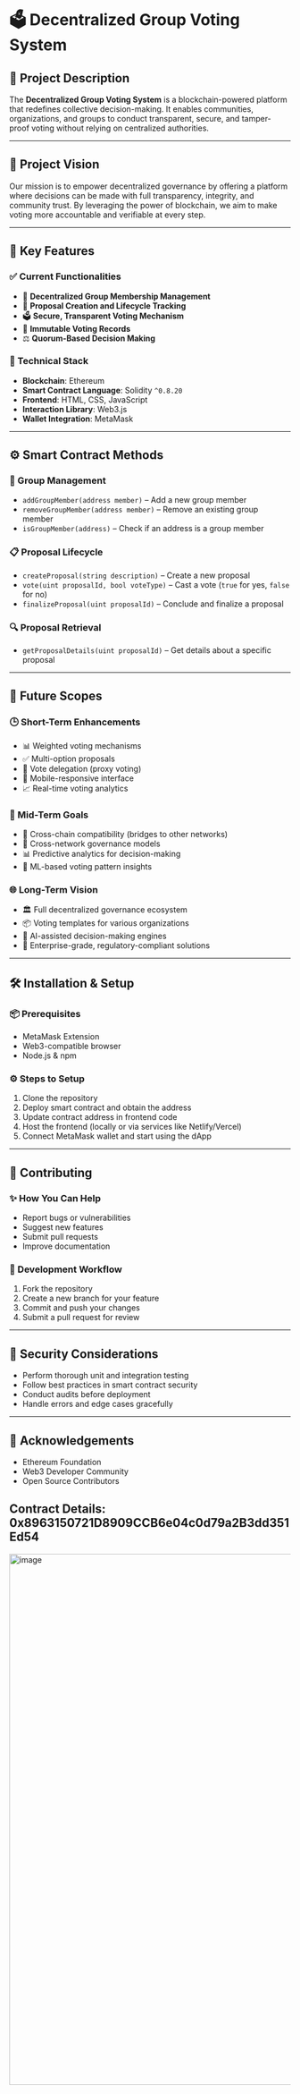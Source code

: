 # 🗳️ Decentralized Group Voting System

## 📘 Project Description

The **Decentralized Group Voting System** is a blockchain-powered platform that redefines collective decision-making. It enables communities, organizations, and groups to conduct transparent, secure, and tamper-proof voting without relying on centralized authorities.

---

## 🌟 Project Vision

Our mission is to empower decentralized governance by offering a platform where decisions can be made with full transparency, integrity, and community trust. By leveraging the power of blockchain, we aim to make voting more accountable and verifiable at every step.

---

## 🚀 Key Features

### ✅ Current Functionalities

- 🔐 **Decentralized Group Membership Management**
- 📝 **Proposal Creation and Lifecycle Tracking**
- 🗳️ **Secure, Transparent Voting Mechanism**
- 🧾 **Immutable Voting Records**
- ⚖️ **Quorum-Based Decision Making**

### 🧪 Technical Stack

- **Blockchain**: Ethereum
- **Smart Contract Language**: Solidity `^0.8.20`
- **Frontend**: HTML, CSS, JavaScript
- **Interaction Library**: Web3.js
- **Wallet Integration**: MetaMask

---

## ⚙️ Smart Contract Methods

### 👥 Group Management
- `addGroupMember(address member)` – Add a new group member  
- `removeGroupMember(address member)` – Remove an existing group member  
- `isGroupMember(address)` – Check if an address is a group member  

### 📋 Proposal Lifecycle
- `createProposal(string description)` – Create a new proposal  
- `vote(uint proposalId, bool voteType)` – Cast a vote (`true` for yes, `false` for no)  
- `finalizeProposal(uint proposalId)` – Conclude and finalize a proposal  

### 🔍 Proposal Retrieval
- `getProposalDetails(uint proposalId)` – Get details about a specific proposal  

---

## 🔮 Future Scopes 

### 🕒 Short-Term Enhancements
- 📊 Weighted voting mechanisms  
- ✅ Multi-option proposals  
- 🔄 Vote delegation (proxy voting)  
- 📱 Mobile-responsive interface  
- 📈 Real-time voting analytics  

### 🧭 Mid-Term Goals
- 🌉 Cross-chain compatibility (bridges to other networks)  
- 🔗 Cross-network governance models  
- 📊 Predictive analytics for decision-making  
- 🤖 ML-based voting pattern insights  

### 🌐 Long-Term Vision
- 🏛️ Full decentralized governance ecosystem  
- 📦 Voting templates for various organizations  
- 🤖 AI-assisted decision-making engines  
- 🏢 Enterprise-grade, regulatory-compliant solutions  

---

## 🛠 Installation & Setup

### 📦 Prerequisites
- MetaMask Extension
- Web3-compatible browser
- Node.js & npm

### ⚙️ Steps to Setup
1. Clone the repository  
2. Deploy smart contract and obtain the address  
3. Update contract address in frontend code  
4. Host the frontend (locally or via services like Netlify/Vercel)  
5. Connect MetaMask wallet and start using the dApp  

---

## 🤝 Contributing

### ✨ How You Can Help
- Report bugs or vulnerabilities  
- Suggest new features  
- Submit pull requests  
- Improve documentation  

### 📌 Development Workflow
1. Fork the repository  
2. Create a new branch for your feature  
3. Commit and push your changes  
4. Submit a pull request for review  

---

## 🔐 Security Considerations

- Perform thorough unit and integration testing  
- Follow best practices in smart contract security  
- Conduct audits before deployment  
- Handle errors and edge cases gracefully  


---
## 🙏 Acknowledgements

- Ethereum Foundation  
- Web3 Developer Community  
- Open Source Contributors



## Contract Details: 0x8963150721D8909CCB6e04c0d79a2B3dd351Ed54

<img width="950" alt="image" src="https://github.com/user-attachments/assets/d6a2e12a-7a89-4f4d-975a-07353cae2aea" />
